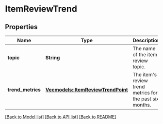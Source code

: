 # ItemReviewTrend

## Properties

Name | Type | Description | Notes
------------ | ------------- | ------------- | -------------
**topic** | **String** | The name of the item review topic. | 
**trend_metrics** | [**Vec<models::ItemReviewTrendPoint>**](ItemReviewTrendPoint.md) | The item's review trend metrics for the past six months. | 

[[Back to Model list]](../README.md#documentation-for-models) [[Back to API list]](../README.md#documentation-for-api-endpoints) [[Back to README]](../README.md)


